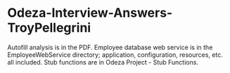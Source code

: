 # Odeza-Interview-Answers-TroyPellegrini

Autofill analysis is in the PDF.
Employee database web service is in the EmployeeWebService directory; application, configuration, resources, etc. all included.
Stub functions are in Odeza Project - Stub Functions.
 
